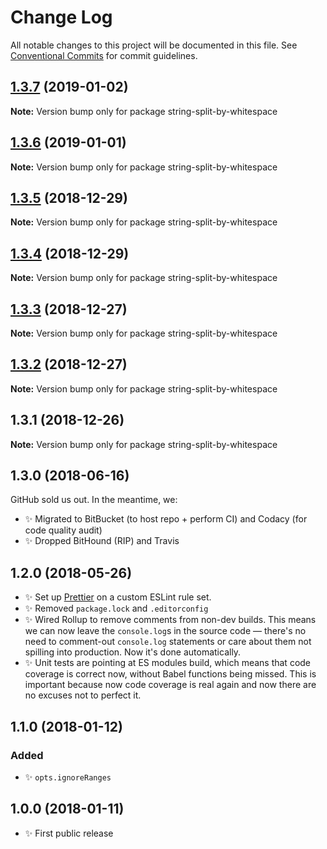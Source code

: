 # Change Log

All notable changes to this project will be documented in this file.
See [Conventional Commits](https://conventionalcommits.org) for commit guidelines.

## [1.3.7](https://bitbucket.org/codsen/codsen/src/master/packages/string-split-by-whitespace/compare/string-split-by-whitespace@1.3.6...string-split-by-whitespace@1.3.7) (2019-01-02)

**Note:** Version bump only for package string-split-by-whitespace

## [1.3.6](https://bitbucket.org/codsen/codsen/src/master/packages/string-split-by-whitespace/compare/string-split-by-whitespace@1.3.5...string-split-by-whitespace@1.3.6) (2019-01-01)

**Note:** Version bump only for package string-split-by-whitespace

## [1.3.5](https://bitbucket.org/codsen/codsen/src/master/packages/string-split-by-whitespace/compare/string-split-by-whitespace@1.3.4...string-split-by-whitespace@1.3.5) (2018-12-29)

**Note:** Version bump only for package string-split-by-whitespace

## [1.3.4](https://bitbucket.org/codsen/codsen/src/master/packages/string-split-by-whitespace/compare/string-split-by-whitespace@1.3.3...string-split-by-whitespace@1.3.4) (2018-12-29)

**Note:** Version bump only for package string-split-by-whitespace

## [1.3.3](https://bitbucket.org/codsen/codsen/src/master/packages/string-split-by-whitespace/compare/string-split-by-whitespace@1.3.2...string-split-by-whitespace@1.3.3) (2018-12-27)

**Note:** Version bump only for package string-split-by-whitespace

## [1.3.2](https://bitbucket.org/codsen/codsen/src/master/packages/string-split-by-whitespace/compare/string-split-by-whitespace@1.3.1...string-split-by-whitespace@1.3.2) (2018-12-27)

**Note:** Version bump only for package string-split-by-whitespace

## 1.3.1 (2018-12-26)

**Note:** Version bump only for package string-split-by-whitespace

## 1.3.0 (2018-06-16)

GitHub sold us out. In the meantime, we:

- ✨ Migrated to BitBucket (to host repo + perform CI) and Codacy (for code quality audit)
- ✨ Dropped BitHound (RIP) and Travis

## 1.2.0 (2018-05-26)

- ✨ Set up [Prettier](https://prettier.io) on a custom ESLint rule set.
- ✨ Removed `package.lock` and `.editorconfig`
- ✨ Wired Rollup to remove comments from non-dev builds. This means we can now leave the `console.log`s in the source code — there's no need to comment-out `console.log` statements or care about them not spilling into production. Now it's done automatically.
- ✨ Unit tests are pointing at ES modules build, which means that code coverage is correct now, without Babel functions being missed. This is important because now code coverage is real again and now there are no excuses not to perfect it.

## 1.1.0 (2018-01-12)

### Added

- ✨ `opts.ignoreRanges`

## 1.0.0 (2018-01-11)

- ✨ First public release
